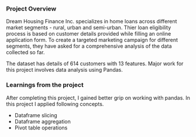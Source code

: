 ### Project Overview

Dream Housing Finance Inc. specializes in home loans across different market segments - rural, urban and semi-urban. Thier loan eligibility process is based on customer details provided while filling an online application form. To create a targeted marketing campaign for different segments, they have asked for a comprehensive analysis of the data collected so far.

The dataset has details of 614 customers with 13 features.
Major work for this project involves data analysis using Pandas.




### Learnings from the project

 After completing this project, I gained better grip on working with pandas. In this project I applied following concepts.

- Dataframe slicing
- Dataframe aggregation
- Pivot table operations


